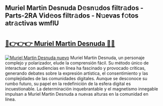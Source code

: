 ## Muriel Martin Desnuda D𝚎sn𝚞dos filtr𝚊dos - Parts-2RA Vid𝚎os filtr𝚊dos - N𝚞evas f𝚘tos atr𝚊ctivas wmflU

# <h2><a href="http://mbbwonx.tromn.icu/?c=Muriel+Martin+Desnuda">🔗👉👉👉 Muriel Martin Desnuda 🔗🔗</a></h2>

[![Muriel Martin Desnuda nuevo](https://i.imgur.com/pEAQMta.gif)](http://mbbwonx.tromn.icu/?c=Muriel+Martin+Desnuda)
Muriel Martin Desnuda, un personaje complejo y polarizador, elude la comprensión fácil. Su método único de interactuar con audiencias en línea ha fascinado y provocado críticas, generando debates sobre la expresión artística, el consentimiento y las complejidades de las comunidades digitales. Aunque se desconoce su rumbo futuro, su papel en la redefinición de la esfera digital es incuestionable. La determinación inquebrantable y el magnetismo innegable impulsan a Muriel Martin Desnuda a nuevas alturas en la comunidad en línea.
